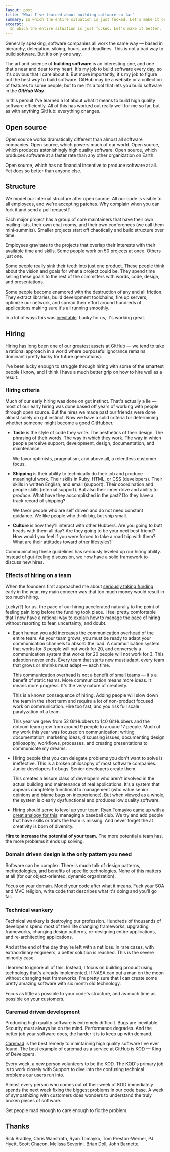 ```yaml
---
layout: post
title: "What I've learned about building software so far"
summary: In which the entire situation is just fucked. Let's make it better.
excerpt:
  In which the entire situation is just fucked. Let's make it better.
---
```


Generally speaking, software companies all work the same way — based in hierarchy, delegation, siloing, hours, and deadlines. This is not a bad way to build software. But it's only one way.

The art and science of **building software** is an interesting one, and one that's near and dear to my heart. It's my job to build software every day, so it's obvious that I care about it. But more importantly, it's my job to figure out the best *way* to build software. GitHub may be a website or a collection of features to some people, but to me it's a tool that lets you build software in the ***GitHub Way***.

In this persuit I've learned a lot about what it means to build high quality software efficiently. All of this has worked out really well for me so far, but as with anything GitHub: everything changes.

## Open source

Open source works dramatically different than almost all software companies. Open source, which powers much of our world. Open source, which produces astonishingly high quality software. Open source, which produces software at a faster rate than any other organization on Earth.

Open source, which has no financial incentive to produce software at all. Yet does so better than anyone else.

## Structure

We model our internal structure after open source. All our code is visible to all employees, and we're accepting patches. Why complain when you can fork it and send a pull request?

Each major project has a group of core maintainers that have their own mailing lists, their own chat rooms, and their own conferences (we call them mini-summits). Smaller projects start off chaotically and build structure over time.

Employees gravitate to the projects that overlap their interests with their available time and skills. Some people work on 50 projects at once. Others just one.

Some people really sink their teeth into just one product. These people think about the vision and goals for what a project could be. They spend time selling these goals to the rest of the committers with words, code, design, and presentations.

Some people become enamored with the destruction of any and all friction. They extract libraries, build development toolchains, fire up servers, optimize our network, and spread their effort around hundreds of applications making sure it's all running smoothly.

In a lot of ways this was [inevitable](http://en.wikipedia.org/wiki/Conway's_law). Lucky for us, it's working great.

## Hiring

Hiring has long been one of our greatest assets at GitHub — we tend to take a rational approach in a world where purposeful ignorance remains dominant (pretty lucky for future generations).

I've been lucky enough to struggle through hiring with some of the smartest people I know, and I think I have a much better grip on how to hire well as a result.

### Hiring criteria

Much of our early hiring was done on gut instinct. That's actually a lie — most of our early hiring was done based off years of working with people through open source. But the hires we made past our friends were done almost solely on gut instinct. Now we have a solid criteria for determining whether someone might become a good GitHubber.

*  **Taste** is the style of code they write. The aesthetics of their design. The phrasing of their words. The way in which they work. The way in which people perceive support, development, design, documentation, and maintenance.

   We favor optimists, pragmatism, and above all, a relentless customer focus.

*  **Shipping** is their ability to technically do their job and produce meaningful work. Their skills in Ruby, HTML, or CSS (developers). Their skills in written English, and email (support). Their coordination and people skills (internal support). But also their inner drive and ability to *produce*. What have they accomplished in the past? Do they have a track record of shipping?

   We favor people who are self driven and do not need constant guidance. We like people who think big, but ship small.

*  **Culture** is how they'll interact with other Hubbers. Are you going to butt heads with them all day? Are they going to be your next best friend? How would you feel if you were forced to take a road trip with them? What are their attitudes toward other lifestyles?

Communicating these guidelines has seriously leveled up our hiring ability. Instead of gut-feeling discussion, we now have a  solid framework to discuss new hires.

### Effects of hiring on a team

When the founders first approached me about [seriously taking funding](https://github.com/blog/1189-investing-in-github) early in the year, my main concern was that too much money would result in too much hiring.

Lucky(?) for us, the pace of our hiring accelerated naturally to the point of feeling pain long before the funding took place. I feel pretty comfortable that I now have a rational way to explain how to manage the pace of hiring without resorting to fear, uncertainty, and doubt.

* Each human you add increases the communication overhead of the entire team. As your team grows, you must be ready to adapt your communication channels to absorb the load. A communication system that works for 3 people will not work for 20, and conversely a communication system that works for 20 people will not work for 3. This adaption never ends. Every team that starts new must adapt, every team that grows or shrinks must adapt — each time.

  This communication overhead is not a benefit of small teams — it's a benefit of static teams. More communication means more ideas. It means more progress. It's the very nature of creativity.

  This is a known consequence of hiring. Adding people will slow down the team in the short term and require a lot of non-product focused work on communication. Hire  too fast, and you risk full scale paralyzation of a team.

  This year we grew from 52 GitHubbers to 140 GitHubbers and the dotcom team grew from around 9 people to around 17 people. Much of my work this year was focused on communication: writing documentation, marketing ideas, discussing issues, documenting design philosophy, workflows, processes, and creating presentations to communicate my dreams.

* Hiring people that you can delegate problems you don't want to solve is ineffective. This is a broken philosophy of most software companies. Junior developers fix bugs. Senior developers create them.

  This creates a leisure class of developers who aren't involved in the actual building and maintenance of real applications. It's a system that appears completely functional to management (who value senior opinions and blame bugs on inexperience). But when viewed as a whole, the system is clearly dysfunctional and produces low quality software.

* Hiring should serve to level up your team. [Ryan Tomayko came up with a great analogy for this](http://youtu.be/mrONxcyQo4E?t=6m30s): managing a baseball club. We try and add people that have skills or traits the team is missing. And never forget the at creativity is born of diversity.

**Hire to increase the potential of your team.** The more potential a team has, the more problems it ends up solving.

### Domain driven design is the only pattern you need

Software can be complex. There is much talk of design patterns, methodologies, and benefits of specific technologies. None of this matters at all (for our object-oriented, dynamic organization).

Focus on your domain. Model your code after what it means. Fuck your SOA and MVC religion, write code that describes what it's doing and you'll go far.

### Technical wankery

Technical wankery is destroying our profession. Hundreds of thousands of developers spend most of their life changing frameworks, upgrading frameworks, changing design patterns, re-designing entire applications, and re-architecting applications.

And at the end of the day they're left with a net loss. In rare cases, with extraordinary engineers, a better solution is reached. This is the severe minority case.

I learned to ignore all of this. Instead, I focus on building product using technology that's already implemented. If NASA can put a man on the moon without changing test frameworks, I'm pretty sure that I can create some pretty amazing software with six month old technology.

Focus as little as possible to your code's structure, and as much time as possible on your customers.

### Caremad driven development

Producing high quality software is extremely difficult. Bugs are inevitable. Security must always be on the mind. Performance degrades. And the better job your software does, the harder it is to keep up with demand.

[Caremad](http://caremad.com) is the best remedy to maintaining high quality software I've ever found. The best example of caremad as a service at GitHub is KOD — King of Developers.

Every week, a new person volunteers to be the KOD. The KOD's primary job is to work closely with Support to dive into the confusing technical problems our users run into.

Almost every person who comes out of their week of KOD immediately spends the next week fixing the biggest problems in our code base. A week of sympathizing with customers does wonders to understand the truly broken pieces of software.

Get people mad enough to care enough to fix the problem.

## Thanks

Rick Bradley, Chris Wanstrath, Ryan Tomayko, Tom Preston-Werner, PJ Hyett, Scott Chacon, Melissa Severini, Brian Doll, John Barnette.